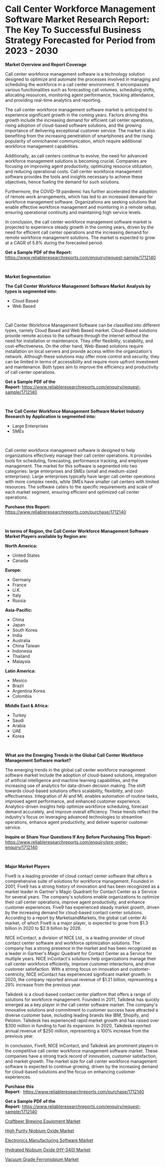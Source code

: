 <p><h1>Call Center Workforce Management Software Market Research Report: The Key To Successful Business Strategy Forecasted for Period from 2023 - 2030</h1></p><p><strong>Market Overview and Report Coverage</strong></p>
<p><p>Call center workforce management software is a technology solution designed to optimize and automate the processes involved in managing and scheduling the workforce in a call center environment. It encompasses various functionalities such as forecasting call volumes, scheduling shifts, allocating resources, monitoring agent performance, tracking attendance, and providing real-time analytics and reporting.</p><p>The call center workforce management software market is anticipated to experience significant growth in the coming years. Factors driving this growth include the increasing demand for efficient call center operations, rising adoption of cloud-based software solutions, and the growing importance of delivering exceptional customer service. The market is also benefiting from the increasing penetration of smartphones and the rising popularity of omnichannel communication, which require additional workforce management capabilities.</p><p>Additionally, as call centers continue to evolve, the need for advanced workforce management solutions is becoming crucial. Companies are focusing on improving agent productivity, optimizing resource utilization, and reducing operational costs. Call center workforce management software provides the tools and insights necessary to achieve these objectives, hence fueling the demand for such solutions.</p><p>Furthermore, the COVID-19 pandemic has further accelerated the adoption of remote work arrangements, which has led to an increased demand for workforce management software. Organizations are seeking solutions that enable effective workforce management and monitoring in a remote setup, ensuring operational continuity and maintaining high service levels.</p><p>In conclusion, the call center workforce management software market is projected to experience steady growth in the coming years, driven by the need for efficient call center operations and the increasing demand for remote workforce management solutions. The market is expected to grow at a CAGR of 5.8% during the forecasted period.</p></p>
<p><strong>Get a Sample PDF of the Report:</strong> <a href="https://www.reliableresearchreports.com/enquiry/request-sample/1712140">https://www.reliableresearchreports.com/enquiry/request-sample/1712140</a></p>
<p>&nbsp;</p>
<p><strong>Market Segmentation</strong></p>
<p><strong>The Call Center Workforce Management Software Market Analysis by types is segmented into:</strong></p>
<p><ul><li>Cloud Based</li><li>Web Based</li></ul></p>
<p>&nbsp;</p>
<p><p>Call Center Workforce Management Software can be classified into different types, namely Cloud Based and Web Based market. Cloud-Based solutions provide remote access to the software through the internet without the need for installation or maintenance. They offer flexibility, scalability, and cost-effectiveness. On the other hand, Web-Based solutions require installation on local servers and provide access within the organization's network. Although these solutions may offer more control and security, they can be limited in terms of accessibility and require more upfront investment and maintenance. Both types aim to improve the efficiency and productivity of call center operations.</p></p>
<p><strong>Get a Sample PDF of the Report:</strong>&nbsp;<a href="https://www.reliableresearchreports.com/enquiry/request-sample/1712140">https://www.reliableresearchreports.com/enquiry/request-sample/1712140</a></p>
<p>&nbsp;</p>
<p><strong>The Call Center Workforce Management Software Market Industry Research by Application is segmented into:</strong></p>
<p><ul><li>Large Enterprises</li><li>SMEs</li></ul></p>
<p>&nbsp;</p>
<p><p>Call center workforce management software is designed to help organizations effectively manage their call center operations. It provides tools for scheduling, forecasting, performance tracking, and employee management. The market for this software is segmented into two categories: large enterprises and SMEs (small and medium-sized enterprises). Large enterprises typically have larger call center operations with more complex needs, while SMEs have smaller call centers with limited resources. The software caters to the specific requirements and scale of each market segment, ensuring efficient and optimized call center operations.</p></p>
<p><strong>Purchase this Report:</strong>&nbsp; <a href="https://www.reliableresearchreports.com/purchase/1712140">https://www.reliableresearchreports.com/purchase/1712140</a></p>
<p>&nbsp;</p>
<p><strong>In terms of Region, the Call Center Workforce Management Software Market Players available by Region are:</strong></p>
<p>
    <p> <strong> North America: </strong>
        <ul>
            <li>United States</li>
            <li>Canada</li>
        </ul>
        </p> 
    <p> <strong> Europe: </strong>
        <ul>
            <li>Germany</li>
            <li>France</li>
            <li>U.K.</li>
            <li>Italy</li>
            <li>Russia</li>
        </ul>
        </p> 
    <p> <strong> Asia-Pacific: </strong>
        <ul>
            <li>China</li>
            <li>Japan</li>
            <li>South Korea</li>
            <li>India</li>
            <li>Australia</li>
            <li>China Taiwan</li>
            <li>Indonesia</li>
            <li>Thailand</li>
            <li>Malaysia</li>
        </ul>
        </p> 
    <p> <strong> Latin America: </strong>
        <ul>
            <li>Mexico</li>
            <li>Brazil</li>
            <li>Argentina Korea</li>
            <li>Colombia</li>
        </ul>
        </p> 
    <p> <strong> Middle East & Africa: </strong>
        <ul>
            <li>Turkey</li>
            <li>Saudi</li>
            <li>Arabia</li>
            <li>UAE</li>
            <li>Korea</li>
        </ul>
    </p>
    </p>
<p>&nbsp;</p>
<p><strong>What are the Emerging Trends in the Global Call Center Workforce Management Software market?</strong></p>
<p><p>The emerging trends in the global call center workforce management software market include the adoption of cloud-based solutions, integration of artificial intelligence and machine learning capabilities, and the increasing use of analytics for data-driven decision making. The shift towards cloud-based solutions offers scalability, flexibility, and cost-effectiveness. Integration of AI and ML enables automation of routine tasks, improved agent performance, and enhanced customer experience. Analytics-driven insights help optimize workforce scheduling, forecast demand accurately, and improve overall efficiency. These trends reflect the industry's focus on leveraging advanced technologies to streamline operations, enhance agent productivity, and deliver superior customer service.</p></p>
<p><strong>Inquire or Share Your Questions If Any Before Purchasing This Report</strong>- <a href="https://www.reliableresearchreports.com/enquiry/pre-order-enquiry/1712140">https://www.reliableresearchreports.com/enquiry/pre-order-enquiry/1712140</a></p>
<p>&nbsp;</p>
<p><strong>Major Market Players</strong></p>
<p><p>Five9 is a leading provider of cloud contact center software that offers a comprehensive suite of solutions for workforce management. Founded in 2001, Five9 has a strong history of innovation and has been recognized as a market leader in Gartner's Magic Quadrant for Contact Center as a Service for several years. The company's solutions enable organizations to optimize their call center operations, improve agent productivity, and enhance customer experiences. Five9 has experienced steady market growth, driven by the increasing demand for cloud-based contact center solutions. According to a report by MarketsandMarkets, the global call center AI market, of which Five9 is a major player, is expected to grow from $1.3 billion in 2020 to $2.9 billion by 2026.</p><p>NICE inContact, a division of NICE Ltd., is a leading provider of cloud contact center software and workforce optimization solutions. The company has a strong presence in the market and has been recognized as a leader in Gartner's Magic Quadrant for Contact Center as a Service for multiple years. NICE inContact's solutions help organizations manage their call center workforce efficiently, improve customer interactions, and drive customer satisfaction. With a strong focus on innovation and customer-centricity, NICE inContact has experienced significant market growth. In 2020, the company reported annual revenue of $1.21 billion, representing a 29% increase from the previous year.</p><p>Talkdesk is a cloud-based contact center platform that offers a range of solutions for workforce management. Founded in 2011, Talkdesk has quickly emerged as a key player in the call center software market. The company's innovative solutions and commitment to customer success have attracted a diverse customer base, including leading brands like IBM, Shopify, and Peloton. Talkdesk has experienced rapid market growth and has raised over $300 million in funding to fuel its expansion. In 2020, Talkdesk reported annual revenue of $250 million, representing a 100% increase from the previous year.</p><p>In conclusion, Five9, NICE inContact, and Talkdesk are prominent players in the competitive call center workforce management software market. These companies have a strong track record of innovation, customer satisfaction, and market growth. The market size for call center workforce management software is expected to continue growing, driven by the increasing demand for cloud-based solutions and the focus on enhancing customer experiences.</p></p>
<p><strong>Purchase this Report:</strong>&nbsp;&nbsp;<a href="https://www.reliableresearchreports.com/purchase/1712140">https://www.reliableresearchreports.com/purchase/1712140</a></p>
<p></p>
<p><strong>Get a Sample PDF of the Report:</strong>&nbsp;<a href="https://www.reliableresearchreports.com/enquiry/request-sample/1712140">https://www.reliableresearchreports.com/enquiry/request-sample/1712140</a></p>
<p><p><a href="https://medium.com/@v27092023/craftbeer-brewing-equipment-market-insight-market-trends-growth-forecasted-from-2023-to-2030-746afaf7000c">Craftbeer Brewing Equipment Market</a></p><p><a href="https://medium.com/@akshatsharma12/high-purity-niobium-oxide-market-trends-forecast-and-competitive-analysis-to-2030-47b9d9fc753c">High Purity Niobium Oxide Market</a></p><p><a href="https://github.com/RickHolmes3/Market-Research-Report-List-1/blob/main/electronics-manufacturing-software-market.md">Electronics Manufacturing Software Market</a></p><p><a href="https://medium.com/@chiragreportprime1/hydrated-niobium-oxide-hy-340-market-size-market-outlook-and-market-forecast-2023-to-2030-8f63d700add5">Hydrated Niobium Oxide (HY-340) Market</a></p><p><a href="https://medium.com/@v25590012/vacuum-grade-ferroniobium-market-size-market-outlook-and-market-forecast-2023-to-2030-fba69d086db1">Vacuum Grade Ferroniobium Market</a></p></p>